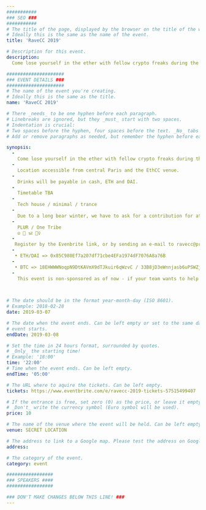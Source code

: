 ```yaml
---
###########
### SEO ###
###########
# The title of the page, displayed by the browser on the title of the window.
# Ideally this is the same as the name of the event.
title: 'RaveCC 2019'

# Description for this event. 
description: 
  Come lose yourself in the ether with fellow crypto freaks during the Community Blockchain Week in Paris.

#####################
### EVENT DETAILS ###
#####################
# The name of the event you're creating.
# Ideally this is the same as the title.
name: 'RaveCC 2019'

# There _needs_ to be one hyphen before each paragraph.
# Linebreaks are ignored, but they _must_ start with two spaces.
# Indentation is crucial:
# Two spaces before the hyphen, four spaces before the text. _No_ tabs allowed.
# Add or remove paragraphs as needed, but remember the hyphen before each entry.

synopsis:
  -
    Come lose yourself in the ether with fellow crypto freaks during the Community Blockchain Week in Paris.
  -
    Location accessible from central Paris and the EthCC venue.
  -
    Drinks will be payable in cash, ETH and DAI.
  -
    Timetable TBA
  -
    Tech house / minimal / trance
  -
    Due to a long bear winter, we have to ask for a contribution for attending. If you are intending to attend, please register ASAP and spread the word. Entry includes one drink ticket. If we cover the costs the bar will be an open one - this is for community, not for profit.
  -
    PLUR / One Tribe
    ☮️ 💓 🕉️ 🙇‍♀   ️ 
  - 
   Register by the Evenbrite link, or by sending an e-mail to ravecc@protonmail.com (mailto:ravecc@protonmail.com) with your name and a reference to a transaction of 10 EUR worth to one of the following addresses;
  -
   • ETH/DAI => 0x85C980Ef7a207df71cbe4EFa1974dF7076A8a76B
  -
   • BTC => 18EHWWWNoqpN9DtKAVmX9dTJkuir6qWzvC / 33B8jD3eWnnjasb6uPSWZjj9Lgsp8gXX7L / bc1qs8ull4ghw2hasu3ygr509ng6mcaupky4kwruyn
  - 
    This event is non-sponsored as of now - if your team wants to help make this as awesome as it can be, contact at [ravecc@protonmail.com](mailto:ravecc@protonmail.com)

   

# The date should be in the format year-month-day (ISO 8601).
# Example: 2018-02-28
date: 2019-03-07

# The date when the event ends. Can be left empty or set to the same day the
# event starts.
endDate: 2019-03-08

# Set the time in 24 hours format, surrounded by quotes.
# _Only_ the starting time!
# Example: '18:00'
time: '22:00'
# Time when the event ends. Can be left empty.
endTime: '05:00'

# The URL where to aquire the tickets. Can be left empty.
tickets: https://www.eventbrite.com/e/ravecc-2019-tickets-57515499407

# If the entrance is free, set zero (0) as the price, or leave it empty.
# _Don't_ write the currency symbol (Euro symbol will be used).
price: 10

# The name of the venue where the event will be held. Can be left empty.
venue: SECRET LOCATION

# The address to link to a Google map. Please test the address on Google Maps.
address: 

# The category of the event. 
category: event

#################
### SPEAKERS ####
#################

### DON'T MAKE CHANGES BELOW THIS LINE! ###
---
```

<!-- ### DON'T MAKE CHANGES BELOW THIS LINE! ### -->

<Event-Content/>
